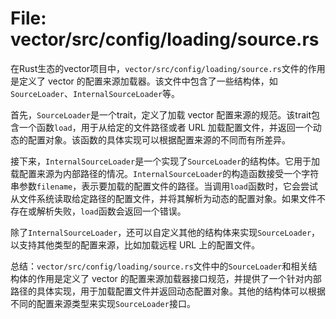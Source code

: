# File: vector/src/config/loading/source.rs

在Rust生态的vector项目中，`vector/src/config/loading/source.rs`文件的作用是定义了 vector 的配置来源加载器。该文件中包含了一些结构体，如`SourceLoader`、`InternalSourceLoader`等。

首先，`SourceLoader`是一个trait，定义了加载 vector 配置来源的规范。该trait包含一个函数`load`，用于从给定的文件路径或者 URL 加载配置文件，并返回一个动态的配置对象。该函数的具体实现可以根据配置来源的不同而有所差异。

接下来，`InternalSourceLoader`是一个实现了`SourceLoader`的结构体。它用于加载配置来源为内部路径的情况。`InternalSourceLoader`的构造函数接受一个字符串参数`filename`，表示要加载的配置文件的路径。当调用`load`函数时，它会尝试从文件系统读取给定路径的配置文件，并将其解析为动态的配置对象。如果文件不存在或解析失败，`load`函数会返回一个错误。

除了`InternalSourceLoader`，还可以自定义其他的结构体来实现`SourceLoader`，以支持其他类型的配置来源，比如加载远程 URL 上的配置文件。

总结：`vector/src/config/loading/source.rs`文件中的`SourceLoader`和相关结构体的作用是定义了 vector 的配置来源加载器接口规范，并提供了一个针对内部路径的具体实现，用于加载配置文件并返回动态配置对象。其他的结构体可以根据不同的配置来源类型来实现`SourceLoader`接口。

